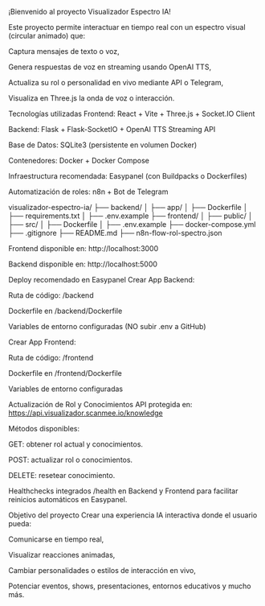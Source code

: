 ¡Bienvenido al proyecto Visualizador Espectro IA!

Este proyecto permite interactuar en tiempo real con un espectro visual (circular animado) que:

Captura mensajes de texto o voz,

Genera respuestas de voz en streaming usando OpenAI TTS,

Actualiza su rol o personalidad en vivo mediante API o Telegram,

Visualiza en Three.js la onda de voz o interacción.

 Tecnologías utilizadas
Frontend: React + Vite + Three.js + Socket.IO Client

Backend: Flask + Flask-SocketIO + OpenAI TTS Streaming API

Base de Datos: SQLite3 (persistente en volumen Docker)

Contenedores: Docker + Docker Compose

Infraestructura recomendada: Easypanel (con Buildpacks o Dockerfiles)

Automatización de roles: n8n + Bot de Telegram

visualizador-espectro-ia/
├── backend/
│   ├── app/
│   ├── Dockerfile
│   ├── requirements.txt
│   ├── .env.example
├── frontend/
│   ├── public/
│   ├── src/
│   ├── Dockerfile
│   ├── .env.example
├── docker-compose.yml
├── .gitignore
├── README.md
├── n8n-flow-rol-spectro.json

Frontend disponible en: http://localhost:3000

Backend disponible en: http://localhost:5000

Deploy recomendado en Easypanel
Crear App Backend:

Ruta de código: /backend

Dockerfile en /backend/Dockerfile

Variables de entorno configuradas (NO subir .env a GitHub)

Crear App Frontend:

Ruta de código: /frontend

Dockerfile en /frontend/Dockerfile

Variables de entorno configuradas

 Actualización de Rol y Conocimientos
API protegida en: https://api.visualizador.scanmee.io/knowledge

Métodos disponibles:

GET: obtener rol actual y conocimientos.

POST: actualizar rol o conocimientos.

DELETE: resetear conocimiento.

 Healthchecks integrados
/health en Backend y Frontend para facilitar reinicios automáticos en Easypanel.

Objetivo del proyecto
Crear una experiencia IA interactiva donde el usuario pueda:

Comunicarse en tiempo real,

Visualizar reacciones animadas,

Cambiar personalidades o estilos de interacción en vivo,

Potenciar eventos, shows, presentaciones, entornos educativos y mucho más.














